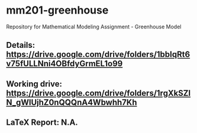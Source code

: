 # mm201-greenhouse
Repository for Mathematical Modeling Assignment - Greenhouse Model

## Details: https://drive.google.com/drive/folders/1bbIqRt6v75fULLNni4OBfdyGrmEL1o99

## Working drive: https://drive.google.com/drive/folders/1rgXkSZlN_gWlUjhZ0nQQQnA4Wbwhh7Kh

## LaTeX Report: N.A.
